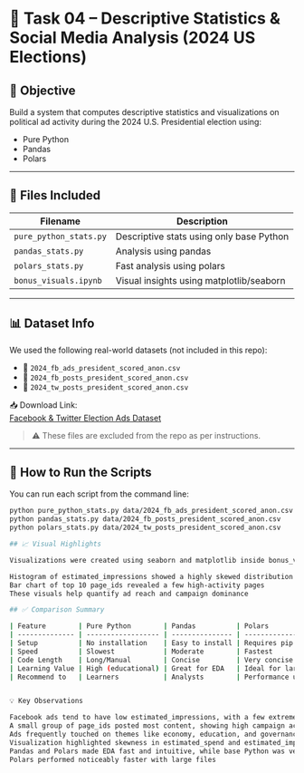 # 🧠 Task 04 – Descriptive Statistics & Social Media Analysis (2024 US Elections)

## 📘 Objective
Build a system that computes descriptive statistics and visualizations on political ad activity during the 2024 U.S. Presidential election using:
- Pure Python
- Pandas
- Polars

---

## 📂 Files Included
| Filename               | Description                                 |
|------------------------|---------------------------------------------|
| `pure_python_stats.py` | Descriptive stats using only base Python    |
| `pandas_stats.py`      | Analysis using pandas                       |
| `polars_stats.py`      | Fast analysis using polars                  |
| `bonus_visuals.ipynb`  | Visual insights using matplotlib/seaborn    |

---

## 📊 Dataset Info
We used the following real-world datasets (not included in this repo):

- 📁 `2024_fb_ads_president_scored_anon.csv`
- 📁 `2024_fb_posts_president_scored_anon.csv`
- 📁 `2024_tw_posts_president_scored_anon.csv`

📥 Download Link:  
[Facebook & Twitter Election Ads Dataset](https://drive.google.com/file/d/1Jq0fPb-tq76Ee_RtM58fT0_M3o-JDBwe/view?usp=sharing)

> ⚠️ These files are excluded from the repo as per instructions.

---

## 🚀 How to Run the Scripts

You can run each script from the command line:

```bash
python pure_python_stats.py data/2024_fb_ads_president_scored_anon.csv
python pandas_stats.py data/2024_fb_posts_president_scored_anon.csv
python polars_stats.py data/2024_tw_posts_president_scored_anon.csv

## 📈 Visual Highlights

Visualizations were created using seaborn and matplotlib inside bonus_visuals.ipynb.

Histogram of estimated_impressions showed a highly skewed distribution
Bar chart of top 10 page_ids revealed a few high-activity pages
These visuals help quantify ad reach and campaign dominance

## ✅ Comparison Summary

| Feature        | Pure Python        | Pandas          | Polars               |
| -------------- | ------------------ | --------------- | -------------------- |
| Setup          | No installation    | Easy to install | Requires pip install |
| Speed          | Slowest            | Moderate        | Fastest              |
| Code Length    | Long/Manual        | Concise         | Very concise         |
| Learning Value | High (educational) | Great for EDA   | Ideal for large data |
| Recommend to   | Learners           | Analysts        | Performance users    |


💡 Key Observations

Facebook ads tend to have low estimated_impressions, with a few extreme outliers
A small group of page_ids posted most content, showing high campaign activity
Ads frequently touched on themes like economy, education, and governance
Visualization highlighted skewness in estimated_spend and estimated_impressions
Pandas and Polars made EDA fast and intuitive, while base Python was verbose but insightful
Polars performed noticeably faster with large files
